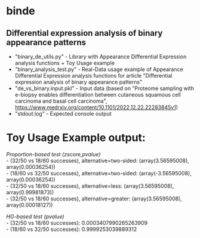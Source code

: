 # binde
## Differential expression analysis of binary appearance patterns

- "binary_de_utils.py" - Library with Appearance Differential Expression analysis functions + Toy Usage example
- "binary_analysis_test.py" - Real-Data usage example of Appearance Differential Expression analysis functions for article "Differential expression analysis of binary appearance patterns"
- "de_vs_binary.input.pkl" - Input data (based on "Proteome sampling with e-biopsy enables differentiation between cutaneous squamous cell carcinoma and basal cell carcinoma", https://www.medrxiv.org/content/10.1101/2022.12.22.22283845v1)
- "stdout.log" - Expected console output

# Toy Usage Example output:
<p><i>Proportion-based test (zscore,pvalue)</i><br>
- (32/50 vs 18/60 successes), alternative=two-sided: (array(3.56595008), array(0.00036254))<br>
- (18/60 vs 32/50 successes), alternative=two-sided: (array(-3.56595008), array(0.00036254))<br>
- (32/50 vs 18/60 successes), alternative=less: (array(3.56595008), array(0.99981873))<br>
- (32/50 vs 18/60 successes), alternative=greater: (array(3.56595008), array(0.00018127))<br>
</p>
<p><i>HG-based test (pvalue)</i><br>
- (32/50 vs 18/60 successes): 0.0003407990265263909<br>
- (18/60 vs 32/50 successes): 0.9999253039889312<br>
</p>
